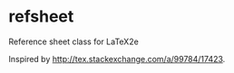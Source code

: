 refsheet
========

Reference sheet class for LaTeX2e

Inspired by http://tex.stackexchange.com/a/99784/17423.
